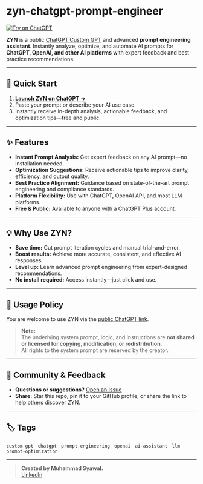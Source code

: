 # zyn-chatgpt-prompt-engineer

[![Try on ChatGPT](https://img.shields.io/badge/Try%20on-ChatGPT-10a37f?logo=openai&logoColor=white)](https://chatgpt.com/g/g-687217dd50d88191b954da7608e54609-zyn)

**ZYN** is a public [ChatGPT Custom GPT](https://chatgpt.com/g/g-687217dd50d88191b954da7608e54609-zyn) and advanced **prompt engineering assistant**. Instantly analyze, optimize, and automate AI prompts for **ChatGPT, OpenAI, and other AI platforms** with expert feedback and best-practice recommendations.

---

## 🚀 Quick Start

1. **[Launch ZYN on ChatGPT →](https://chatgpt.com/g/g-687217dd50d88191b954da7608e54609-zyn)**
2. Paste your prompt or describe your AI use case.
3. Instantly receive in-depth analysis, actionable feedback, and optimization tips—free and public.

---

## ✨ Features

- **Instant Prompt Analysis:** Get expert feedback on any AI prompt—no installation needed.
- **Optimization Suggestions:** Receive actionable tips to improve clarity, efficiency, and output quality.
- **Best Practice Alignment:** Guidance based on state-of-the-art prompt engineering and compliance standards.
- **Platform Flexibility:** Use with ChatGPT, OpenAI API, and most LLM platforms.
- **Free & Public:** Available to anyone with a ChatGPT Plus account.

---

## 💡 Why Use ZYN?

- **Save time:** Cut prompt iteration cycles and manual trial-and-error.
- **Boost results:** Achieve more accurate, consistent, and effective AI responses.
- **Level up:** Learn advanced prompt engineering from expert-designed recommendations.
- **No install required:** Access instantly—just click and use.

---

## 🔑 Usage Policy

You are welcome to use ZYN via the [public ChatGPT link](https://chatgpt.com/g/g-687217dd50d88191b954da7608e54609-zyn).

> **Note:**  
> The underlying system prompt, logic, and instructions are **not shared or licensed for copying, modification, or redistribution**.  
> All rights to the system prompt are reserved by the creator.

---

## 🤝 Community & Feedback

- **Questions or suggestions?** [Open an Issue](https://github.com/Muhammad-Syawal/zyn-chatgpt-prompt-engineer/issues)
- **Share:** Star this repo, pin it to your GitHub profile, or share the link to help others discover ZYN.

---

## 🏷️ Tags

`custom-gpt` &nbsp; `chatgpt` &nbsp; `prompt-engineering` &nbsp; `openai` &nbsp; `ai-assistant` &nbsp; `llm` &nbsp; `prompt-optimization`

---

> **Created by Muhammad Syawal.**  
> [LinkedIn](https://www.linkedin.com/in/muhammad-syawal/)
